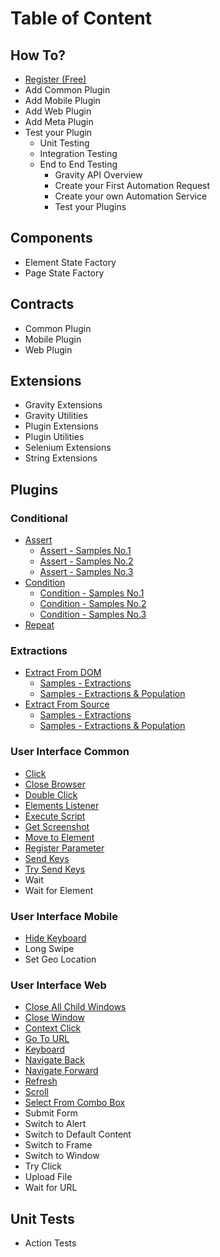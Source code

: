 # Table of Content

## How To?
* [Register (Free)](./Register.md "Register")
* Add Common Plugin
* Add Mobile Plugin
* Add Web Plugin
* Add Meta Plugin
* Test your Plugin
    - Unit Testing
    - Integration Testing
    - End to End Testing
        - Gravity API Overview
        - Create your First Automation Request
        - Create your own Automation Service
        - Test your Plugins

## Components
* Element State Factory
* Page State Factory

## Contracts
* Common Plugin
* Mobile Plugin
* Web Plugin

## Extensions
* Gravity Extensions
* Gravity Utilities
* Plugin Extensions
* Plugin Utilities
* Selenium Extensions
* String Extensions

## Plugins
### Conditional
* [Assert](./Assert.md "Assert")
    - [Assert - Samples No.1](./AssertSamplesNo1.md "Assert Samples NO.1")
    - [Assert - Samples No.2](./AssertSamplesNo2.md "Assert Samples NO.2")
    - [Assert - Samples No.3](./AssertSamplesNo3.md "Assert Samples NO.3")
* [Condition](./Condition.md "Condition")
    - [Condition - Samples No.1](./ConditionSamplesNo1.md "Condition Samples NO.1")
    - [Condition - Samples No.2](./ConditionSamplesNo2.md "Condition Samples NO.2")
    - [Condition - Samples No.3](./ConditionSamplesNo3.md "Condition Samples NO.3")
* [Repeat](./Repeat.md "Repeat")

### Extractions
* [Extract From DOM](./ExtractFromDom.md "Extract From DOM")
    - [Samples - Extractions](./ExtractFromDomSamplesExtractions.md "Extract From DOM Samples - Extractions")
    - [Samples - Extractions & Population](./ExtractFromDomSamplesPopulation.md "Extract From DOM Samples - Population")
* [Extract From Source](./ExtractFromSource.md "Extract From Source")
    - [Samples - Extractions](./ExtractFromSourceSamplesExtractions.md "Extract From Source Samples - Extractions")
    - [Samples - Extractions & Population](./ExtractFromSourceSamplesPopulation.md "Extract From Source Samples - Population")

### User Interface Common
* [Click](./Click.md "Click")
* [Close Browser](./CloseBrowser.md "Close Browser")
* [Double Click](./DoubleClick.md "Double Click")
* [Elements Listener](./ElementsListener.md "Elements Listener")
* [Execute Script](./ExecuteScript.md "Execute Script")
* [Get Screenshot](./GetScreenshot.md "Get Screenshot")
* [Move to Element](./MoveToElement.md "Move To Element")
* [Register Parameter](./RegisterParameter.md "Register Parameter")
* [Send Keys](./SendKeys.md "Send Keys")
* [Try Send Keys](./TrySendKeys.md "Try Send Keys")
* Wait
* Wait for Element

### User Interface Mobile
* [Hide Keyboard](./HideKeyboard.md "Hide Keyboard")
* Long Swipe
* Set Geo Location

### User Interface Web
* [Close All Child Windows](./CloseAllChildWindows.md "Close All Child Windows")
* [Close Window](./CloseWindow.md "Close Window")
* [Context Click](./ContextClick.md "Context Click")
* [Go To URL](./GoToUrl.md "Go To Url")
* [Keyboard](./Keyboard.md "Keyboard")
* [Navigate Back](./NavigateBack.md "Navigate Back")
* [Navigate Forward](./NavigateForward.md "Navigate Forward")
* [Refresh](./Refresh.md "Refresh")
* [Scroll](./Scroll.md "Scroll")
* [Select From Combo Box](./SelectFromComboBox.md "Select From Combo Box")
* Submit Form
* Switch to Alert
* Switch to Default Content
* Switch to Frame
* Switch to Window
* Try Click
* Upload File
* Wait for URL

## Unit Tests
* Action Tests